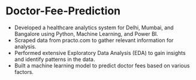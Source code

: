 # Doctor-Fee-Prediction
- Developed a healthcare analytics system for Delhi, Mumbai, and Bangalore using Python, Machine Learning, and Power BI.
- Scraped data from practo.com to gather relevant information for analysis.
- Performed extensive Exploratory Data Analysis (EDA) to gain insights and identify patterns in the data.
- Built a machine learning model to predict doctor fees based on various factors.

